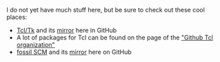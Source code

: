 I do not yet have much stuff here, but be sure to check out these cool places:

- [Tcl/Tk](https://www.tcl-lang.org) and its [mirror](https://github.com/tcltk/tcl) here in GitHub
- A lot of packages for Tcl can be found on the page of the ["Github Tcl organization"](https://github.com/tcltk)
- [fossil SCM](https://fossil-scm.org) and its [mirror](https://github.com/drhsqlite/fossil-mirror) here on GitHub
